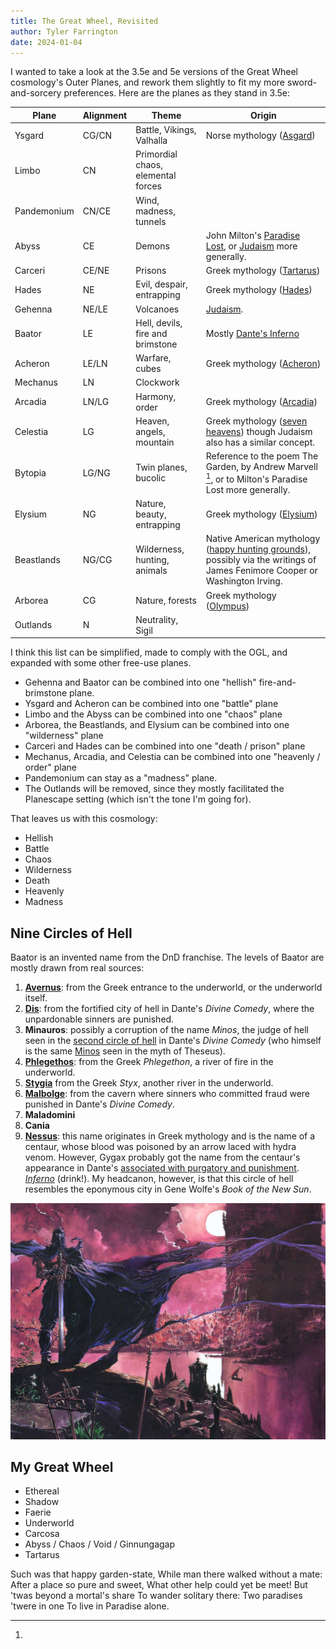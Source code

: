 ```yaml
---
title: The Great Wheel, Revisited
author: Tyler Farrington
date: 2024-01-04
---
```


I wanted to take a look at the 3.5e and 5e versions of the Great Wheel cosmology's Outer Planes, and rework them slightly to fit my more sword-and-sorcery preferences. Here are the planes as they stand in 3.5e:

| Plane       | Alignment | Theme                              | Origin                                                             |
|-------------|-----------|------------------------------------|--------------------------------------------------------------------|
| Ysgard      | CG/CN     | Battle, Vikings, Valhalla          | Norse mythology ([Asgard](https://en.wikipedia.org/wiki/Asgard))    |
| Limbo       | CN        | Primordial chaos, elemental forces |
| Pandemonium | CN/CE     | Wind, madness, tunnels             |
| Abyss       | CE        | Demons                             | John Milton's [Paradise Lost](https://en.wikipedia.org/wiki/Paradise_Lost), or [Judaism](https://en.wikipedia.org/wiki/Abyss_(religion)) more generally.    |
| Carceri     | CE/NE     | Prisons                            | Greek mythology ([Tartarus](https://en.wikipedia.org/wiki/Tartarus))    |
| Hades       | NE        | Evil, despair, entrapping          | Greek mythology ([Hades](https://en.wikipedia.org/wiki/Greek_underworld))    |
| Gehenna     | NE/LE     | Volcanoes                          | [Judaism](https://en.wikipedia.org/wiki/Valley_of_Hinnom_(Gehenna)#Rabbinical_Judaism).    |
| Baator      | LE        | Hell, devils, fire and brimstone   | Mostly [Dante's Inferno](https://en.wikipedia.org/wiki/Inferno_(Dante))    |
| Acheron     | LE/LN     | Warfare, cubes                     | Greek mythology ([Acheron](https://en.wikipedia.org/wiki/Acheron))    |
| Mechanus    | LN        | Clockwork                          | 
| Arcadia     | LN/LG     | Harmony, order                     | Greek mythology ([Arcadia](https://en.wikipedia.org/wiki/Arcadia_(utopia)))    |
| Celestia    | LG        | Heaven, angels, mountain           | Greek mythology ([seven heavens](https://en.wikipedia.org/wiki/Seven_heavens#Greek_religion_and_philosophy)) though Judaism also has a similar concept.    |
| Bytopia     | LG/NG     | Twin planes, bucolic               | Reference to the poem The Garden, by Andrew Marvell [^1], or to Milton's Paradise Lost more generally.   |
| Elysium     | NG        | Nature, beauty, entrapping         | Greek mythology ([Elysium](https://en.wikipedia.org/wiki/Elysium))    |
| Beastlands  | NG/CG     | Wilderness, hunting, animals       | Native American mythology ([happy hunting grounds](https://en.wikipedia.org/wiki/Happy_hunting_ground#cite_note-5)), possibly via the writings of James Fenimore Cooper or Washington Irving.    |
| Arborea     | CG        | Nature, forests                    | Greek mythology ([Olympus](https://en.wikipedia.org/wiki/Mount_Olympus#Name_and_mythological_associations))    |
| Outlands    | N         | Neutrality, Sigil                  | 

I think this list can be simplified, made to comply with the OGL, and expanded with some other free-use planes.

- Gehenna and Baator can be combined into one "hellish" fire-and-brimstone plane.  
- Ysgard and Acheron can be combined into one "battle" plane
- Limbo and the Abyss can be combined into one "chaos" plane
- Arborea, the Beastlands, and Elysium can be combined into one "wilderness" plane
- Carceri and Hades can be combined into one "death / prison" plane
- Mechanus, Arcadia, and Celestia can be combined into one "heavenly / order" plane
- Pandemonium can stay as a "madness" plane.
- The Outlands will be removed, since they mostly facilitated the Planescape setting (which isn't the tone I'm going for).

That leaves us with this cosmology:

- Hellish
- Battle
- Chaos
- Wilderness
- Death
- Heavenly
- Madness

## Nine Circles of Hell

Baator is an invented name from the DnD franchise. The levels of Baator are mostly drawn from real sources:

1. [**Avernus**](https://en.wikipedia.org/wiki/Avernus): from the Greek entrance to the underworld, or the underworld itself.
2. [**Dis**](https://en.wikipedia.org/wiki/Dis_(Divine_Comedy)): from the fortified city of hell in Dante's *Divine Comedy*, where the unpardonable sinners are punished.
3. **Minauros**: possibly a corruption of the name *Minos*, the judge of hell seen in the [second circle of hell](https://en.wikipedia.org/wiki/Second_circle_of_hell) in Dante's *Divine Comedy* (who himself is the same [Minos](https://en.wikipedia.org/wiki/Minos) seen in the myth of Theseus).
4. [**Phlegethos**](https://en.wikipedia.org/wiki/Phlegethon): from the Greek *Phlegethon*, a river of fire in the underworld.
5. [**Stygia**](https://en.wikipedia.org/wiki/Styx) from the Greek *Styx*, another river in the underworld.
6. [**Malbolge**](https://en.wikipedia.org/wiki/Malebolge): from the cavern where sinners who committed fraud were punished in Dante's *Divine Comedy*.
7. **Maladomini**
8. **Cania**
9. [**Nessus**](https://en.wikipedia.org/wiki/Nessus_(mythology)#In_popular_culture): this name originates in Greek mythology and is the name of a centaur, whose blood was poisoned by an arrow laced with hydra venom. However, Gygax probably got the name from the centaur's appearance in Dante's [associated with purgatory and punishment](https://en.wikipedia.org/wiki/Valley_of_Hinnom_(Gehenna)#Rabbinical_Judaism). [*Inferno*](https://en.wikipedia.org/wiki/Inferno_(Dante)#Seventh_Circle_(Violence)) (drink!). My headcanon, however, is that this circle of hell resembles the eponymous city in Gene Wolfe's *Book of the New Sun*.

![Picture of the cover art of the French edition of Book of the New Sun, artist Guillaume Sorel](nessus.jpeg)

## My Great Wheel

- Ethereal
- Shadow
- Faerie
- Underworld
- Carcosa
- Abyss / Chaos / Void / Ginnungagap
- Tartarus

[^1]:

Such was that happy garden-state,
While man there walked without a mate:
After a place so pure and sweet,
What other help could yet be meet!
But 'twas beyond a mortal's share
To wander solitary there:
Two paradises 'twere in one
To live in Paradise alone.
